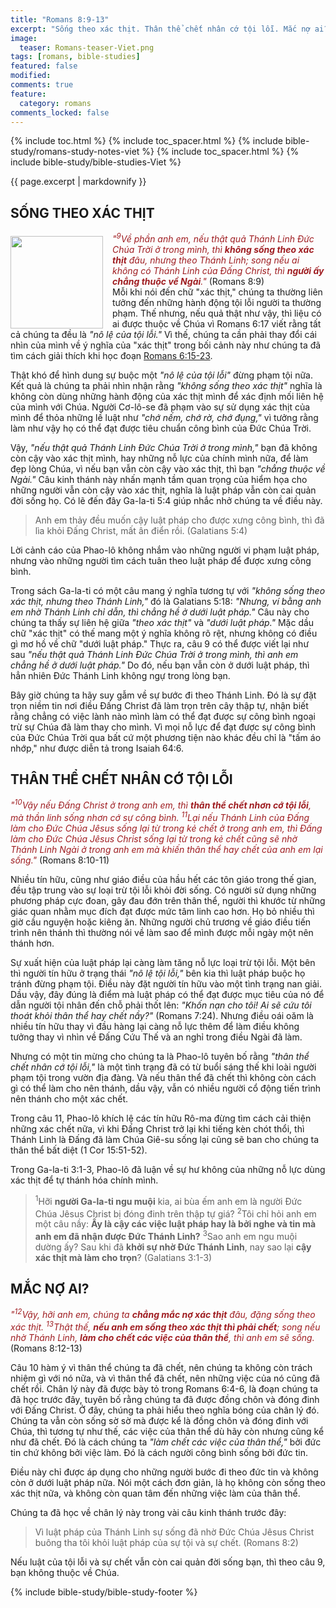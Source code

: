 ```yaml
---
title: "Romans 8:9-13"
excerpt: "Sống theo xác thịt. Thân thể chết nhân cớ tội lỗi. Mắc nợ ai?"
image:
  teaser: Romans-teaser-Viet.png
tags: [romans, bible-studies]
featured: false
modified:
comments: true
feature:
  category: romans
comments_locked: false
---
```


{% include toc.html %}
{% include toc_spacer.html %}
{% include bible-study/romans-study-notes-viet %}
{% include toc_spacer.html %}
{% include bible-study/bible-studies-Viet %}

{{ page.excerpt | markdownify }}

## SỐNG THEO XÁC THỊT

<div>
<p>
<img alt src="http://vacsf.org/assets/images/Romans-teaser-Viet.png" style="border: 0px none; margin: 7px 15px 0px 0px; max-width: 100%; height: 148px; padding: 0px; float: left;">
    <span style="color: rgb(159, 29, 33);"><i>"<sup>9</sup>Về phần anh em, nếu thật quả Thánh Linh Ðức Chúa Trời ở trong mình, thì <strong>không sống theo xác thịt</strong> đâu, nhưng theo Thánh Linh; song nếu ai không có Thánh Linh của Ðấng Christ, thì <strong>người ấy chẳng thuộc về Ngài</strong>."</i></span> (Romans 8:9)<br />Mỗi khi nói đến chữ "xác thịt," chúng ta thường liên tưởng đến những hành động tội lỗi người ta thường phạm. Thế nhưng, nếu quả thật như vậy, thì liệu có ai được thuộc về Chúa vì Romans 6:17 viết rằng tất cả chúng ta đều là  <i>"nô lệ của tội lỗi."</i> Vì thế, chúng ta cần phải thay đổi cái nhìn của mình về ý nghĩa của "xác thịt" trong bối cảnh này như chúng ta đã tìm cách giải thích khi học đoạn <a href="https://vacsf.org/romans-viet/Romans-06-v15-23-Viet/" target="__blank">Romans 6:15-23</a>.</p>
</div>

Thật khó để hình dung sự buộc một *"nô lệ của tội lỗi"* đừng phạm tội nữa. Kết quả là chúng ta phải nhìn nhận rằng *"không sống theo xác thịt"* nghĩa là không còn dùng những hành động của xác thịt mình để xác định mối liên hệ của mình với Chúa. Người Cơ-lô-se đã phạm vào sự sử dụng xác thịt của mình để thỏa những lề luật như *"chớ nếm, chớ rờ, chớ đụng,"* vì tưởng rằng làm như vậy họ có thể đạt được tiêu chuẩn công bình của Đức Chúa Trời.

Vậy, *"nếu thật quả Thánh Linh Ðức Chúa Trời ở trong mình,"* bạn đã không còn cậy vào xác thịt mình, hay những nỗ lực của chính mình nữa, để làm đẹp lòng Chúa, vì nếu bạn vẫn còn cậy vào xác thịt, thì bạn *"chẳng thuộc về Ngài."* Câu kinh thánh này nhấn mạnh tầm quan trọng của hiểm họa cho những người vẫn còn cậy vào xác thịt, nghĩa là luật pháp vẫn còn cai quản đời sống họ. Có lẽ đến đây Ga-la-ti 5:4 giúp nhắc nhở chúng ta về điều này.

> Anh em thảy đều muốn cậy luật pháp cho được xưng công bình, thì đã lìa khỏi Ðấng Christ, mất ân điển rồi. (Galatians 5:4)

Lời cảnh cáo của Phao-lô không nhắm vào những người vi phạm luật pháp, nhưng vào những người tìm cách tuân theo luật pháp để được xưng công bình.

Trong sách Ga-la-ti có một câu mang ý nghĩa tương tự với *"không sống theo xác thịt, nhưng theo Thánh Linh,"* đó là Galatians 5:18: *"Nhưng, ví bằng anh em nhờ Thánh Linh chỉ dẫn, thì chẳng hề ở dưới luật pháp."* Câu này cho chúng ta thấy sự liên hệ giữa *"theo xác thịt"* và *"dưới luật pháp."* Mặc dầu chữ "xác thịt" có thế mang một ý nghĩa không rõ rệt, nhưng không có điều gì mơ hồ về chữ  "dưới luật pháp." Thực ra, câu 9 có thể được viết lại như sau *"nếu thật quả Thánh Linh Đức Chúa Trời ở trong mình, thì anh em chẳng hề ở dưới luật pháp."* Do đó, nếu bạn vẫn còn ở dưới luật pháp, thì hẳn nhiên Đức Thánh Linh không ngự trong lòng bạn.

Bây giờ chúng ta hãy suy gẫm về sự bước đi theo Thánh Linh. Đó là sự đặt trọn niềm tin nơi điều Đấng Christ đã làm trọn trên cây thập tự, nhận biết rằng chẳng có việc lành nào mình làm có thể đạt được sự công bình ngoại trừ sự Chúa đã làm thay cho mình. Vì mọi nỗ lực để đạt được sự công bình của Đức Chúa Trời qua bất cứ một phương tiện nào khác đều chỉ là "tấm áo nhớp," như được diễn tả trong Isaiah 64:6.

## THÂN THỂ CHẾT NHÂN CỚ TỘI LỖI

<span style="color: rgb(159, 29, 33);">
<i>"<sup>10</sup>Vậy nếu Ðấng Christ ở trong anh em, thì <strong>thân thể chết nhơn cớ tội lỗi</strong>, mà thần linh sống nhơn cớ sự công bình.  <sup>11</sup>Lại nếu Thánh Linh của Ðấng làm cho Ðức Chúa Jêsus sống lại từ trong kẻ chết ở trong anh em, thì Ðấng làm cho Ðức Chúa Jêsus Christ sống lại từ trong kẻ chết cũng sẽ nhờ Thánh Linh Ngài ở trong anh em mà khiến thân thể hay chết của anh em lại sống."</i></span> (Romans 8:10-11)

Nhiều tín hữu, cũng như giáo điều của hầu hết các tôn giáo trong thế gian, đều tập trung vào sự loại trừ tội lỗi khỏi đời sống. Có người sử dụng những phương pháp cực đoan, gây đau đớn trên thân thể, người thì khước từ những giác quan nhằm mục đích đạt được mức tâm linh cao hơn. Họ bỏ nhiều thì giờ cầu nguyện hoặc kiêng ăn. Những người chủ trương về giáo điều tiến trình nên thánh thì thường nói về làm sao để mình được mỗi ngày một nên thánh hơn.

Sự xuất hiện của luật pháp lại càng làm tăng nỗ lực loại trừ tội lỗi. Một bên thì người tín hữu ở trạng thái *"nô lệ tội lỗi,"* bên kia thì luật pháp buộc họ tránh đừng phạm tội. Điều này đặt người tín hữu vào một tình trạng nan giải. Dầu vậy, đây đúng là điểm mà luật pháp có thể đạt được mục tiêu của nó để dẫn người tội nhân đến chỗ phải thốt lên: *"Khốn nạn cho tôi! Ai sẽ cứu tôi thoát khỏi thân thể hay chết nầy?"* (Romans 7:24). Nhưng điều oái oăm là nhiều tín hữu thay vì đầu hàng lại càng nỗ lực thêm để làm điều không tưởng thay vì nhìn về Đấng Cứu Thế và an nghỉ trong điều Ngài đã làm.

Nhưng có một tin mừng cho chúng ta là Phao-lô tuyên bố rằng *"thân thể chết nhân cớ tội lỗi,"* là một tình trạng đã có từ buổi sáng thế khi loài người phạm tội trong vườn địa đàng. Và nếu thân thể đã chết thì không còn cách gì có thể làm cho nên thánh, dầu vậy, vẫn có nhiều người cổ động tiến trình nên thánh cho một xác chết.

Trong câu 11, Phao-lô khích lệ các tín hữu Rô-ma đừng tìm cách cải thiện những xác chết nữa, vì khi Đấng Christ trở lại khi tiếng kèn chót thổi, thì Thánh Linh là Đấng đã làm Chúa Giê-su sống lại cũng sẽ ban cho chúng ta thân thể bất diệt (1 Cor 15:51-52).

Trong Ga-la-ti 3:1-3, Phao-lô đã luận về sự hư không của những nỗ lực dùng xác thịt để tự thánh hóa chính mình.

> <sup>1</sup>Hỡi <strong>người Ga-la-ti ngu muội</strong> kia, ai bùa ếm anh em là người Ðức Chúa Jêsus Christ bị đóng đinh trên thập tự giá?  <sup>2</sup>Tôi chỉ hỏi anh em một câu nầy: <strong>Ấy là cậy các việc luật pháp hay là bởi nghe và tin mà anh em đã nhận được Ðức Thánh Linh?</strong>  <sup>3</sup>Sao anh em ngu muội dường ấy? Sau khi đã <strong>khởi sự nhờ Ðức Thánh Linh</strong>, nay sao lại <strong>cậy xác thịt mà làm cho trọn</strong>? (Galatians 3:1-3)

## MẮC NỢ AI?

<span style="color: rgb(159, 29, 33);">
<i>"<sup>12</sup>Vậy, hỡi anh em, chúng ta <strong>chẳng mắc nợ xác thịt</strong> đâu, đặng sống theo xác thịt.  <sup>13</sup>Thật thế, <strong>nếu anh em sống theo xác thịt thì phải chết</strong>; song nếu nhờ Thánh Linh, <strong>làm cho chết các việc của thân thể</strong>, thì anh em sẽ sống.</i></span> (Romans 8:12-13)

Câu 10 hàm ý vì thân thể chúng ta đã chết, nên chúng ta không còn trách nhiệm gì với nó nữa, và vì thân thể đã chết, nên những việc của nó cũng đã chết rồi. Chân lý này đã được bày tỏ trong Romans 6:4-6, là đoạn chúng ta đã học trước đây, tuyên bố rằng chúng ta đã được đồng chôn và đóng đinh với Đấng Christ. Ở đây, chúng ta phải hiểu theo nghĩa bóng của chân lý đó. Chúng ta vẫn còn sống sờ sờ mà được kể là đồng chôn và đóng đinh với Chúa, thì tương tự như thế, các việc của thân thể dù hãy còn nhưng cũng kể như đã chết. Đó là cách chúng ta *"làm chết các việc của thân thể,"* bởi đức tin chứ không bởi việc làm. Đó là cách người công bình sống bởi đức tin.

Điều này chỉ được áp dụng cho những người bước đi theo đức tin và không còn ở dưới luật pháp nữa. Nói một cách đơn giản, là họ không còn sống theo xác thịt nữa, và không còn quan tâm đến những việc làm của thân thể.

Chúng ta đã học về chân lý này trong vài câu kinh thánh trước đây:

> Vì luật pháp của Thánh Linh sự sống đã nhờ Ðức Chúa Jêsus Christ buông tha tôi khỏi luật pháp của sự tội và sự chết. (Romans 8:2)

Nếu luật của tội lỗi và sự chết vẫn còn cai quản đời sống bạn, thì theo câu 9, bạn không thuộc về Chúa.


{% include bible-study/bible-study-footer %}

